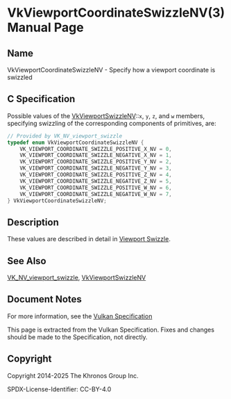 # VkViewportCoordinateSwizzleNV(3) Manual Page

## Name

VkViewportCoordinateSwizzleNV - Specify how a viewport coordinate is swizzled



## [](#_c_specification)C Specification

Possible values of the [VkViewportSwizzleNV](https://registry.khronos.org/vulkan/specs/latest/man/html/VkViewportSwizzleNV.html)::`x`, `y`, `z`, and `w` members, specifying swizzling of the corresponding components of primitives, are:

```c++
// Provided by VK_NV_viewport_swizzle
typedef enum VkViewportCoordinateSwizzleNV {
    VK_VIEWPORT_COORDINATE_SWIZZLE_POSITIVE_X_NV = 0,
    VK_VIEWPORT_COORDINATE_SWIZZLE_NEGATIVE_X_NV = 1,
    VK_VIEWPORT_COORDINATE_SWIZZLE_POSITIVE_Y_NV = 2,
    VK_VIEWPORT_COORDINATE_SWIZZLE_NEGATIVE_Y_NV = 3,
    VK_VIEWPORT_COORDINATE_SWIZZLE_POSITIVE_Z_NV = 4,
    VK_VIEWPORT_COORDINATE_SWIZZLE_NEGATIVE_Z_NV = 5,
    VK_VIEWPORT_COORDINATE_SWIZZLE_POSITIVE_W_NV = 6,
    VK_VIEWPORT_COORDINATE_SWIZZLE_NEGATIVE_W_NV = 7,
} VkViewportCoordinateSwizzleNV;
```

## [](#_description)Description

These values are described in detail in [Viewport Swizzle](https://registry.khronos.org/vulkan/specs/latest/html/vkspec.html#vertexpostproc-viewport-swizzle).

## [](#_see_also)See Also

[VK\_NV\_viewport\_swizzle](https://registry.khronos.org/vulkan/specs/latest/man/html/VK_NV_viewport_swizzle.html), [VkViewportSwizzleNV](https://registry.khronos.org/vulkan/specs/latest/man/html/VkViewportSwizzleNV.html)

## [](#_document_notes)Document Notes

For more information, see the [Vulkan Specification](https://registry.khronos.org/vulkan/specs/latest/html/vkspec.html#VkViewportCoordinateSwizzleNV)

This page is extracted from the Vulkan Specification. Fixes and changes should be made to the Specification, not directly.

## [](#_copyright)Copyright

Copyright 2014-2025 The Khronos Group Inc.

SPDX-License-Identifier: CC-BY-4.0